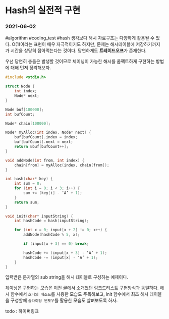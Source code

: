 # Hash의 실전적 구현
### 2021-06-02
#algorithm #coding_test #hash
생각보다 해시 자료구조는 다양하게 활용될 수 있다. O(1)이라는 표현이 매우 자극적이기도 하지만, 문제는 해시테이블에 저장하기까지가 시간을 상당히 잡아먹는다는 것이다. 당연하게도 **트레이드오프**가 존재한다.

우선 당연히 충돌은 발생할 것이므로 체이닝이 가능한 해시를 콤팩트하게 구현하는 방법에 대해 먼저 정리해보자.

```cpp
#include <stdio.h>

struct Node {
	int index;
	Node* next;
}

Node buf[100000];
int bufCount;

Node* chain[100000];

Node* myAlloc(int index, Node* next) {
	buf[bufCount].index = index;
	buf[bufCount].next = next;
	return &buf[bufCount++];
}

void addNode(int from, int index) {
	chain[from] = myAlloc(index, chain[from]);
}

int hash(char* key) {
	int sum = 0;
	for (int i = 0; i < 3; i++) {
		sum += (key[i] - ‘A’ + 1);
	}
	return sum;
}

void init(char* inputString) {
	int hashCode = hash(inputString);

	for (int x = 0; input[x + 2] != 0; x++) {
		addNode(hashCode % 5, x);

		if (input[x + 3] == 0) break;

		hashCode += (input[x + 3] - ‘A’ + 1);
		hashCode -= (input[x] - ‘A’ + 1);
	}
}
```

입력받은 문자열의 sub string을 해시 테이블로 구성하는 예제이다.

체이닝은 구현하는 모습은 이전 글에서 소개했던 링크드리스트 구현방식과 동일하다. 해시 함수에서 `호너의 메소드`를 사용한 모습도 주목해보고, init 함수에서 최초 해시 테이블을 구성할때 `슬라이딩 윈도우`를 활용한 모습도 살펴보도록 하자.

todo : 하이퍼링크